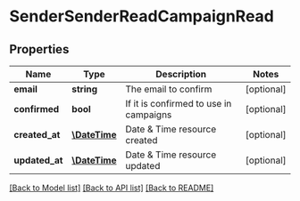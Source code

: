 # SenderSenderReadCampaignRead

## Properties
Name | Type | Description | Notes
------------ | ------------- | ------------- | -------------
**email** | **string** | The email to confirm | [optional] 
**confirmed** | **bool** | If it is confirmed to use in campaigns | [optional] 
**created_at** | [**\DateTime**](\DateTime.md) | Date &amp; Time resource created | [optional] 
**updated_at** | [**\DateTime**](\DateTime.md) | Date &amp; Time resource updated | [optional] 

[[Back to Model list]](../../README.md#documentation-for-models) [[Back to API list]](../../README.md#documentation-for-api-endpoints) [[Back to README]](../../README.md)

